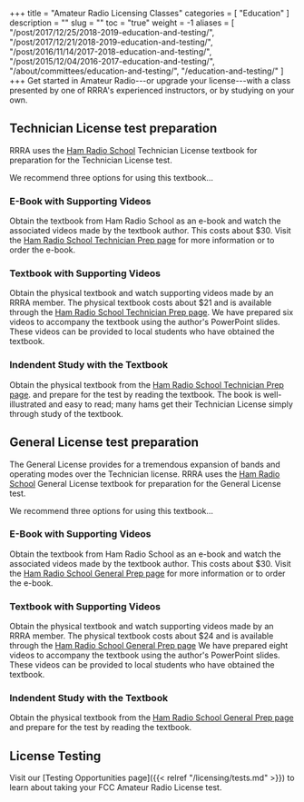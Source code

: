 +++
title = "Amateur Radio Licensing Classes"
categories = [ "Education" ]
description = ""
slug = ""
toc = "true"
weight = -1
aliases = [ "/post/2017/12/25/2018-2019-education-and-testing/",
	"/post/2017/12/21/2018-2019-education-and-testing/",
	"/post/2016/11/14/2017-2018-education-and-testing/",
	"/post/2015/12/04/2016-2017-education-and-testing/",
	"/about/committees/education-and-testing/",
	"/education-and-testing/"
]
+++
Get started in Amateur Radio---or upgrade your license---with a class
presented by one of RRRA's experienced instructors, or by studying on your
own.
<!--more-->

## Technician License test preparation 

RRRA uses the
[Ham Radio School](https://www.hamradioschool.com)
Technician License textbook for preparation for the Technician License
test.

We recommend three options for using this textbook...

### E-Book with Supporting Videos

Obtain the textbook from Ham Radio School as an e-book and watch the
associated videos made by the textbook author. This costs about $30.
Visit the
[Ham Radio School Technician Prep page](https://www.hamradioschool.com/technician-prep)
for more information or to order the e-book.

### Textbook with Supporting Videos

Obtain the physical textbook and watch supporting videos made by an RRRA
member. The physical textbook costs about $21 and is available through the
[Ham Radio School Technician Prep page](https://www.hamradioschool.com/technician-prep).
We have prepared six videos to accompany the textbook using the
author's PowerPoint slides. These videos can be provided to
local students who have obtained the textbook.

### Indendent Study with the Textbook

Obtain the physical textbook from the 
[Ham Radio School Technician Prep page](https://www.hamradioschool.com/technician-prep).
and prepare for the test by reading the textbook. The book is
well-illustrated and easy to read; many hams get their Technician
License simply through study of the textbook.

## General License test preparation

The General License provides for a tremendous expansion of bands and
operating modes over the Technician license.  RRRA uses the
[Ham Radio School](https://www.hamradioschool.com)
General License textbook for preparation for the General License test.

We recommend three options for using this textbook...

### E-Book with Supporting Videos

Obtain the textbook from Ham Radio School as an e-book and watch the
associated videos made by the textbook author. This costs about $30.
Visit the
[Ham Radio School General Prep page](https://www.hamradioschool.com/general-prep)
for more information or to order the e-book.

### Textbook with Supporting Videos

Obtain the physical textbook and watch supporting videos made by an RRRA
member. The physical textbook costs about $24 and is available through the
[Ham Radio School General Prep page](https://www.hamradioschool.com/general-prep)
We have prepared eight videos to accompany the textbook using the
author's PowerPoint slides. These videos can be provided to local
students who have obtained the textbook.

### Indendent Study with the Textbook

Obtain the physical textbook from the 
[Ham Radio School General Prep page](https://www.hamradioschool.com/general-prep)
and prepare for the test by reading the textbook. 

<!--
## Extra License test preparation
-->

## License Testing

Visit our
[Testing Opportunities page]({{< relref "/licensing/tests.md" >}}) to learn
about taking your FCC Amateur Radio License test.
